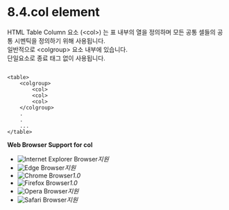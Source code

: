 # 8.4.col element

HTML Table Column 요소 \(&lt;col&gt;\) 는 표 내부의 열을 정의하며 모든 공통 셀들의 공통 시멘틱을 정의하기 위해 사용됩니다.  
일반적으로 &lt;colgroup&gt; 요소 내부에 있습니다.  
단일요소로 종료 태그 없이 사용됩니다.

```text

<table>
	<colgroup>
		<col>
		<col>
		<col>
	</colgroup>
	.
	.
	...
</table>
```

**Web Browser Support for col**

* ![Internet Explorer Browser](images/icon/ico_ie-true.png)_지원_
* ![Edge Browser](images/icon/ico_edge-true.png)_지원_
* ![Chrome Browser](images/icon/ico_chrome-true.png)_1.0_
* ![Firefox Browser](images/icon/ico_firefox-true.png)_1.0_
* ![Opera Browser](images/icon/ico_opera-true.png)_지원_
* ![Safari Browser](images/icon/ico_safari-true.png)_지원_

